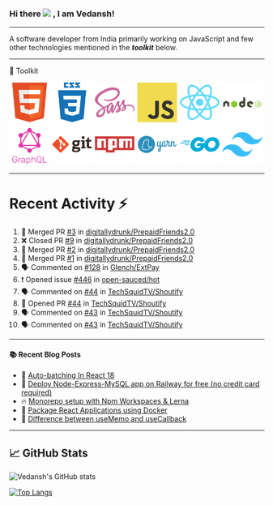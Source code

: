  ### Hi there <img src="https://raw.githubusercontent.com/MartinHeinz/MartinHeinz/master/wave.gif" height="20px"> , I am Vedansh!
 
 ---
 
A software developer from India primarily working on JavaScript and few other technologies mentioned in the ***toolkit*** below.

---

🔧 Toolkit

<img src="https://github.com/devicons/devicon/blob/master/icons/html5/html5-original.svg" alt="HTML" width="80" height="80"/>  <img src="https://github.com/devicons/devicon/blob/master/icons/css3/css3-plain-wordmark.svg" alt="CSS" width="80" height="80"/>   <img src="https://github.com/devicons/devicon/blob/master/icons/sass/sass-original.svg" alt="CSS" width="80" height="80"/>  <img src="https://github.com/devicons/devicon/blob/master/icons/javascript/javascript-original.svg" alt="JavaScript" width="80" height="80"/>  <img src="https://github.com/devicons/devicon/blob/master/icons/react/react-original.svg" alt="NodeJS" width="80" height="80"/>  <img src="https://github.com/devicons/devicon/blob/master/icons/nodejs/nodejs-original-wordmark.svg" alt="NodeJS" width="80" height="80"/>  <img src="https://github.com/devicons/devicon/blob/master/icons/graphql/graphql-plain-wordmark.svg" alt="NodeJS" width="80" height="80"/>  <img src="https://github.com/devicons/devicon/blob/master/icons/git/git-original-wordmark.svg" alt="Git" width="80" height="80"/>  <img src="https://github.com/devicons/devicon/blob/master/icons/npm/npm-original-wordmark.svg" alt="npm" width="80" height="80"/>  <img src="https://github.com/devicons/devicon/blob/master/icons/yarn/yarn-original-wordmark.svg" alt="yarn" width="80" height="80"/> <img src="https://github.com/devicons/devicon/blob/master/icons/go/go-original-wordmark.svg" alt="golang" width="80" height="80"/> <img src="https://github.com/devicons/devicon/blob/master/icons/tailwindcss/tailwindcss-plain.svg" alt="tailwindcss" width="80" height="80"/>

---

# Recent Activity :zap:
<!--START_SECTION:activity-->
1. 🎉 Merged PR [#3](https://github.com/digitallydrunk/PrepaidFriends2.0/pull/3) in [digitallydrunk/PrepaidFriends2.0](https://github.com/digitallydrunk/PrepaidFriends2.0)
2. ❌ Closed PR [#9](https://github.com/digitallydrunk/PrepaidFriends2.0/pull/9) in [digitallydrunk/PrepaidFriends2.0](https://github.com/digitallydrunk/PrepaidFriends2.0)
3. 🎉 Merged PR [#2](https://github.com/digitallydrunk/PrepaidFriends2.0/pull/2) in [digitallydrunk/PrepaidFriends2.0](https://github.com/digitallydrunk/PrepaidFriends2.0)
4. 🎉 Merged PR [#1](https://github.com/digitallydrunk/PrepaidFriends2.0/pull/1) in [digitallydrunk/PrepaidFriends2.0](https://github.com/digitallydrunk/PrepaidFriends2.0)
5. 🗣 Commented on [#128](https://github.com/Glench/ExtPay/issues/128#issuecomment-1680404424) in [Glench/ExtPay](https://github.com/Glench/ExtPay)
6. ❗️ Opened issue [#446](https://github.com/open-sauced/hot/issues/446) in [open-sauced/hot](https://github.com/open-sauced/hot)
7. 🗣 Commented on [#44](https://github.com/TechSquidTV/Shoutify/issues/44) in [TechSquidTV/Shoutify](https://github.com/TechSquidTV/Shoutify)
8. 💪 Opened PR [#44](https://github.com/TechSquidTV/Shoutify/pull/44) in [TechSquidTV/Shoutify](https://github.com/TechSquidTV/Shoutify)
9. 🗣 Commented on [#43](https://github.com/TechSquidTV/Shoutify/issues/43) in [TechSquidTV/Shoutify](https://github.com/TechSquidTV/Shoutify)
10. 🗣 Commented on [#43](https://github.com/TechSquidTV/Shoutify/issues/43) in [TechSquidTV/Shoutify](https://github.com/TechSquidTV/Shoutify)
<!--END_SECTION:activity-->

---

#### :books: Recent Blog Posts
<!-- BLOGPOSTS:START -->
 - 💫 [Auto-batching In React 18](https://vedanshmehra.hashnode.dev/auto-batching-in-react-18)
 - 🚀 [Deploy Node-Express-MySQL app on Railway for free &lpar;no credit card required&rpar;](https://vedanshmehra.hashnode.dev/deploy-node-express-mysql-app-on-railway-for-free-no-credit-card-required)
 - 🔥 [Monorepo setup with Npm Workspaces &amp; Lerna](https://vedanshmehra.hashnode.dev/monorepo-setup-with-npm-workspaces-lerna)
 - 🚀 [Package React Applications using Docker](https://vedanshmehra.hashnode.dev/package-react-applications-using-docker)
 - 💫 [Difference between useMemo and useCallback](https://vedanshmehra.hashnode.dev/difference-between-usememo-and-usecallback)<!-- BLOGPOSTS:END -->
 
---

## &#x1f4c8; GitHub Stats
![Vedansh's GitHub stats](https://github-readme-stats.vercel.app/api?username=imvedanshmehra&theme=react)

[![Top Langs](https://github-readme-stats.vercel.app/api/top-langs/?username=imvedanshmehra&theme=react)](https://github.com/imvedanshmehra/github-readme-stats)
